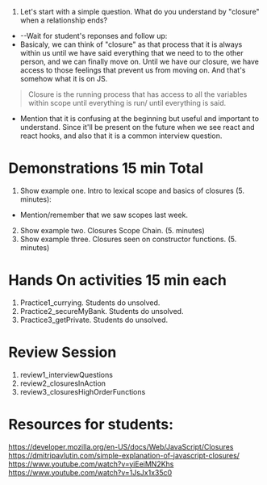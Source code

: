 1. Let's start with a simple question. What do you understand by "closure" when a relationship ends?
* --Wait for student's reponses and follow up:
* Basicaly, we can think of "closure" as that process that it is always within us until we have said everything that we need to to the other person, and we can finally move on. Until we have our closure, we have access to those feelings that prevent us from moving on. And that's somehow what it is on JS.
> Closure is the running process that has access to all the variables within scope until everything is run/ until everything is said.

* Mention that it is confusing at the beginning but useful and important to understand. Since it'll be present on the future when we see react and react hooks, and also that it is a common interview question.

# Demonstrations 15 min Total
1. Show example one. Intro to lexical scope and basics of closures (5. minutes):
* Mention/remember that we saw scopes last week.
2. Show example two. Closures Scope Chain. (5. minutes)
3. Show example three. Closures seen on constructor functions. (5. minutes)


# Hands On activities 15 min each
1. Practice1_currying. Students do unsolved.
2. Practice2_secureMyBank. Students do unsolved.
3. Practice3_getPrivate. Students do unsolved. 

# Review Session
1. review1_interviewQuestions
2. review2_closuresInAction
3. review3_closuresHighOrderFunctions

# Resources for students:
https://developer.mozilla.org/en-US/docs/Web/JavaScript/Closures
https://dmitripavlutin.com/simple-explanation-of-javascript-closures/
https://www.youtube.com/watch?v=yiEeiMN2Khs
https://www.youtube.com/watch?v=1JsJx1x35c0



